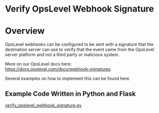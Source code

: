 # Verify OpsLevel Webhook Signature

# Overview

OpsLevel webhooks can be configured to be sent with a signature that the 
destination server can use to verify that the event came from the OpsLevel 
server platform and not a third party or malicious system.

More on our OpsLevel docs here: https://docs.opslevel.com/docs/webhook-signatures

Several examples on how to implement this can be found here.

## Example Code Written in Python and Flask

[verify_opslevel_webhook_signature.py](verify_opslevel_webhook_signature.py)


